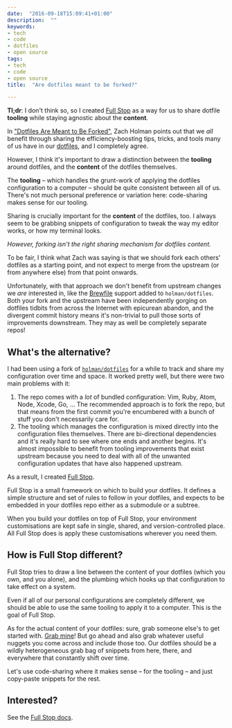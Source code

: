 ```yaml
---
date:  "2016-09-18T15:09:41+01:00"
description:  ""
keywords:
- tech
- code
- dotfiles
- open source
tags:
- tech
- code
- open source
title:  "Are dotfiles meant to be forked?"

---
```


**Tl;dr**: I don't think so, so I created [Full Stop](https://github.com/goodgravy/full-stop/) as a way for us to share dotfile **tooling** while staying agnostic about the **content**.

<!-- excerpt -->

In ["Dotfiles Are Meant to Be
Forked"](https://zachholman.com/2010/08/dotfiles-are-meant-to-be-forked/), Zach
Holman points out that we _all_ benefit through sharing the efficiency-boosting
tips, tricks, and tools many of us have in our
[dotfiles](https://dotfiles.github.io/), and I completely agree.

However, I think it's important to draw a distinction between the **tooling**
around dotfiles, and the **content** of the dotfiles themselves.

The **tooling** – which handles the grunt-work of applying the dotfiles
configuration to a computer – should be quite consistent between all of us.
There's not much personal preference or variation here: code-sharing makes
sense for our tooling.

Sharing is crucially important for the **content** of the dotfiles, too. I
always seem to be grabbing snippets of configuration to tweak the way my editor
works, or how my terminal looks.

_However, forking isn't the right sharing mechanism for dotfiles content._

To be fair, I think what Zach was saying is that we should fork each others'
dotfiles as a starting point, and not expect to merge from the upstream (or
from anywhere else) from that point onwards.

Unfortunately, with that approach we don't benefit from upstream changes we
_are_ interested in, like the
[Brewfile](https://github.com/Homebrew/homebrew-bundle) support added to
`holman/dotfiles`. Both your fork and the upstream have been independently
gorging on dotfiles tidbits from across the Internet with epicurean abandon,
and the divergent commit history means it's non-trivial to pull those sorts of
improvements downstream. They may as well be completely separate repos!

## What's the alternative?

I had been using a fork of
[`holman/dotfiles`](https://github.com/holman/dotfiles) for a while to track
and share my configuration over time and space. It worked pretty well, but
there were two main problems with it:

1. The repo comes with a _lot_ of bundled configuration: Vim, Ruby, Atom,
   Node, Xcode, Go, … The recommended approach is to fork the repo, but that
   means from the first commit you're encumbered with a bunch of stuff you
   don't necessarily care for.
1. The tooling which manages the configuration is mixed directly into the
   configuration files themselves. There are bi-directional dependencies and
   it's really hard to see where one ends and another begins. It's almost
   impossible to benefit from tooling improvements that exist upstream because
   you need to deal with all of the unwanted configuration updates that have
   also happened upstream.

As a result, I created [Full Stop](https://github.com/goodgravy/full-stop/).

Full Stop is a small framework on which to build your dotfiles. It defines a
simple structure and set of rules to follow in your dotfiles, and expects to be
embedded in your dotfiles repo either as a submodule or a subtree.

When you build your dotfiles on top of Full Stop, your environment
customisations are kept safe in single, shared, and version-controlled place.
All Full Stop does is apply these customisations wherever you need them.

## How is Full Stop different?

Full Stop tries to draw a line between the content of your dotfiles (which you
own, and you alone), and the plumbing which hooks up that configuration to take
effect on a system.

Even if all of our personal configurations are completely different, we should be
able to use the same tooling to apply it to a computer. This is the goal of
Full Stop.

As for the actual content of your dotfiles: sure, grab someone else's to get
started with. [Grab
mine](https://github.com/goodgravy/dotfiles/archive/master.zip)! But go ahead
and also grab whatever useful nuggets you come across and include those too.
Our dotfiles should be a wildly heterogeneous grab bag of snippets from here,
there, and everywhere that constantly shift over time.

Let's use code-sharing where it makes sense – for the tooling – and just
copy-paste snippets for the rest.

## Interested?

See the [Full Stop docs](https://github.com/goodgravy/full-stop/).
